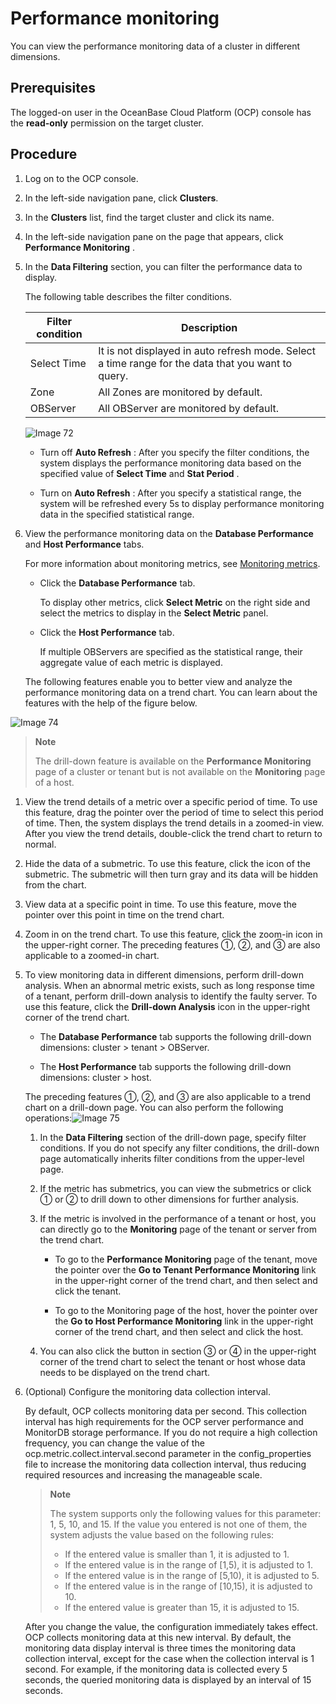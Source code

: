Performance monitoring
===========================================

You can view the performance monitoring data of a cluster in different dimensions.

Prerequisites
----------------------------------

The logged-on user in the OceanBase Cloud Platform (OCP) console has the **read-only** permission on the target cluster.

Procedure
------------------------------

1. Log on to the OCP console.

2. In the left-side navigation pane, click **Clusters**.

3. In the **Clusters** list, find the target cluster and click its name.

4. In the left-side navigation pane on the page that appears, click **Performance Monitoring** .

5. In the **Data Filtering** section, you can filter the performance data to display.

   The following table describes the filter conditions.

   | Filter condition  | **Description**     |
   |-------------------|-------------------|
   | Select Time       | It is not displayed in auto refresh mode.  Select a time range for the data that you want to query.  |
   | Zone       | All Zones are monitored by default. |
   | OBServer | All OBServer are monitored by default.|

   ![Image 72](https://obbusiness-private.oss-cn-shanghai.aliyuncs.com/doc/img/ocp/401/%E6%95%B0%E6%8D%AE%E5%BA%93%E6%80%A7%E8%83%BD2.png)

   * Turn off **Auto Refresh** : After you specify the filter conditions, the system displays the performance monitoring data based on the specified value of **Select Time** and **Stat Period** .

   * Turn on **Auto Refresh** : After you specify a statistical range, the system will be refreshed every 5s to display performance monitoring data in the specified statistical range.

6. View the performance monitoring data on the **Database Performance** and **Host Performance** tabs.

   For more information about monitoring metrics, see [Monitoring metrics](../../7.monitoring-indicator-reference-1/1.overview-of-metrics.md).
   * Click the **Database Performance** tab.

     To display other metrics, click **Select Metric** on the right side and select the metrics to display in the **Select Metric** panel.

   * Click the **Host Performance** tab.

     If multiple OBServers are specified as the statistical range, their aggregate value of each metric is displayed.

   The following features enable you to better view and analyze the performance monitoring data on a trend chart. You can learn about the features with the help of the figure below.

![Image 74](https://help-static-aliyun-doc.aliyuncs.com/assets/img/en-US/0214633561/p440402.png)

> **Note**
>
> The drill-down feature is available on the **Performance Monitoring** page of a cluster or tenant but is not available on the **Monitoring** page of a host.

1. View the trend details of a metric over a specific period of time. To use this feature, drag the pointer over the period of time to select this period of time. Then, the system displays the trend details in a zoomed-in view. After you view the trend details, double-click the trend chart to return to normal.

2. Hide the data of a submetric. To use this feature, click the icon of the submetric. The submetric will then turn gray and its data will be hidden from the chart.

3. View data at a specific point in time. To use this feature, move the pointer over this point in time on the trend chart.

4. Zoom in on the trend chart. To use this feature, click the zoom-in icon in the upper-right corner. The preceding features ①, ②, and ③ are also applicable to a zoomed-in chart.

5. To view monitoring data in different dimensions, perform drill-down analysis. When an abnormal metric exists, such as long response time of a tenant, perform drill-down analysis to identify the faulty server. To use this feature, click the **Drill-down Analysis** icon in the upper-right corner of the trend chart.

   * The **Database Performance** tab supports the following drill-down dimensions: cluster \> tenant \> OBServer.

   * The **Host Performance** tab supports the following drill-down dimensions: cluster \> host.

   The preceding features ①, ②, and ③ are also applicable to a trend chart on a drill-down page. You can also perform the following operations:![Image 75](https://help-static-aliyun-doc.aliyuncs.com/assets/img/en-US/9114633561/p440409.png)
   1. In the **Data Filtering** section of the drill-down page, specify filter conditions. If you do not specify any filter conditions, the drill-down page automatically inherits filter conditions from the upper-level page.

   2. If the metric has submetrics, you can view the submetrics or click ① or ② to drill down to other dimensions for further analysis.

   3. If the metric is involved in the performance of a tenant or host, you can directly go to the **Monitoring** page of the tenant or server from the trend chart.

      * To go to the **Performance Monitoring** page of the tenant, move the pointer over the **Go to Tenant Performance Monitoring** link in the upper-right corner of the trend chart, and then select and click the tenant.

      * To go to the Monitoring page of the host, hover the pointer over the **Go to Host Performance Monitoring** link in the upper-right corner of the trend chart, and then select and click the host.

   4. You can also click the button in section ③ or ④ in the upper-right corner of the trend chart to select the tenant or host whose data needs to be displayed on the trend chart.

6. (Optional) Configure the monitoring data collection interval.

   By default, OCP collects monitoring data per second. This collection interval has high requirements for the OCP server performance and MonitorDB storage performance. If you do not require a high collection frequency, you can change the value of the ocp.metric.collect.interval.second parameter in the config_properties file to increase the monitoring data collection interval, thus reducing required resources and increasing the manageable scale.

   > **Note**
   >
   > The system supports only the following values for this parameter: 1, 5, 10, and 15. If the value you entered is not one of them, the system adjusts the value based on the following rules:
   >
   > * If the entered value is smaller than 1, it is adjusted to 1.
   > * If the entered value is in the range of \[1,5), it is adjusted to 1.
   > * If the entered value is in the range of \[5,10), it is adjusted to 5.
   > * If the entered value is in the range of \[10,15), it is adjusted to 10.
   > * If the entered value is greater than 15, it is adjusted to 15.

   After you change the value, the configuration immediately takes effect. OCP collects monitoring data at this new interval. By default, the monitoring data display interval is three times the monitoring data collection interval, except for the case when the collection interval is 1 second. For example, if the monitoring data is collected every 5 seconds, the queried monitoring data is displayed by an interval of 15 seconds.
